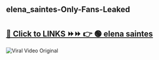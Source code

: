 
 ## elena_saintes-Only-Fans-Leaked

# <h2><a href="https://clipsfans.com/elena_saintes&ref=git">🔗 Click to LINKS ⏩⏩ 👉 🟢 elena saintes </a></h2>

<a href="https://clipsfans.com/elena_saintes&ref=git" rel="nofollow" data-target="animated-image.originalLink"><img src="https://i.ibb.co.com/xMMVF88/686577567.gif" alt="Viral Video Original" style="max-width: 100%; display: inline-block;" data-target="animated-image.originalImage"></a>
